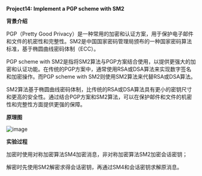 **Project14: Implement a PGP scheme with SM2**

**背景介绍**

PGP（Pretty Good Privacy）是一种常用的加密和认证方案，用于保护电子邮件和文件的机密性和完整性。SM2是中国国家密码管理局颁布的一种国家密码算法标准，基于椭圆曲线密码体制（ECC）。

PGP scheme with SM2是指将SM2算法与PGP方案结合使用，以提供更强大的加密和认证功能。在传统的PGP方案中，通常使用RSA或DSA算法来实现数字签名和加密操作。而PGP scheme with SM2则使用SM2算法来代替RSA或DSA算法。

SM2算法基于椭圆曲线密码体制，比传统的RSA或DSA算法具有更小的密钥尺寸和更高的安全性。通过结合PGP方案和SM2算法，可以在保护邮件和文件的机密性和完整性方面提供更强的保障。

**原理图**

![image](https://github.com/suibianchun/cxcysj/assets/138552183/e0a9c192-d86c-436e-85be-69b1f5334e94)

**实验过程**

加密时使用对称加密算法SM4加密消息，非对称加密算法SM2加密会话密钥；

解密时先使用SM2解密求得会话密钥，再通过SM4和会话密钥求解原消息。



